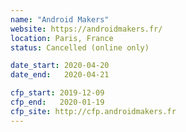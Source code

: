 ```yaml
---
name: "Android Makers"
website: https://androidmakers.fr/
location: Paris, France
status: Cancelled (online only)

date_start: 2020-04-20
date_end:   2020-04-21

cfp_start: 2019-12-09
cfp_end:   2020-01-19
cfp_site: http://cfp.androidmakers.fr
---
```

